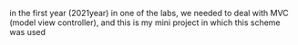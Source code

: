 in the first year (2021year) in one of the labs, we needed to deal with MVC (model view controller), and this is my mini project in which this scheme was used